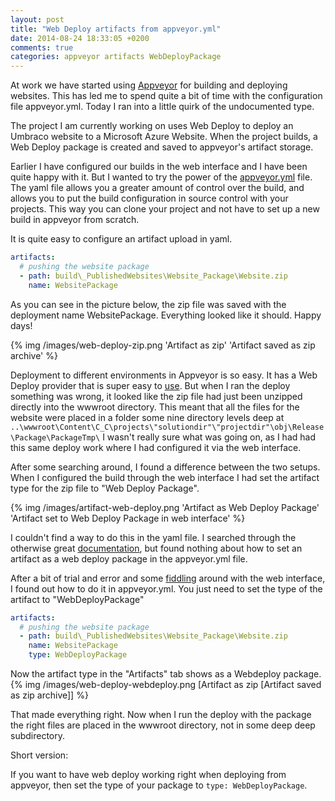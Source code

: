 ```yaml
---
layout: post
title: "Web Deploy artifacts from appveyor.yml"
date: 2014-08-24 18:33:05 +0200
comments: true
categories: appveyor artifacts WebDeployPackage
---
```

At work we have started using [Appveyor](http://appveyor.com) for building and deploying websites.
This has led me to spend quite a bit of time with the configuration file appveyor.yml.
Today I ran into a little quirk of the undocumented type. 

The project I am currently working on uses Web Deploy to deploy an Umbraco website to a Microsoft Azure Website.
When the project builds, a Web Deploy package is created and saved to appveyor's artifact storage. 

Earlier I have configured our builds in the web interface and I have been quite happy with it. 
But I wanted to try the power of the [appveyor.yml](http://www.appveyor.com/docs/appveyor-yml) file.
The yaml file allows you a greater amount of control over the build, and allows you to put the build configuration in source control with your projects.
This way you can clone your project and not have to set up a new build in appveyor from scratch.

It is quite easy to configure an artifact upload in yaml.

``` yaml Upload Web Deploy Package
artifacts:
  # pushing the website package
  - path: build\_PublishedWebsites\Website_Package\Website.zip
    name: WebsitePackage
```

As you can see in the picture below, the zip file was saved with the deployment name WebsitePackage.
Everything looked like it should. Happy days!

{% img /images/web-deploy-zip.png 'Artifact as zip' 'Artifact saved as zip archive' %}

Deployment to different environments  in Appveyor is so easy. 
It has a Web Deploy provider that is super easy to [use](http://www.appveyor.com/docs/deployment/web-deploy).
But when I ran the deploy something was wrong, it looked like the zip file had just been unzipped directly into the wwwroot directory.
This meant that all the files for the website were placed in a folder some nine directory levels deep at 
`..\wwwroot\Content\C_C\projects\"solutiondir"\"projectdir"\obj\Release\Package\PackageTmp\`
I wasn't really sure what was going on, as I had had this same deploy work where I had configured it via the web interface.

After some searching around, I found a difference between the two setups. 
When I configured the build through the web interface I had set the artifact type for the zip file to "Web Deploy Package".

{% img /images/artifact-web-deploy.png 'Artifact as Web Deploy Package' 'Artifact set to Web Deploy Package in web interface' %}

I couldn't find a way to do this in the yaml file. I searched through the otherwise great [documentation](http://www.appveyor.com/docs), 
but found nothing about how to set an artifact as a web deploy package in the appveyor.yml file.

After a bit of trial and error and some [fiddling](http://www.telerik.com/fiddler) around with the web interface, I found out how to do it in appveyor.yml.
You just need to set the type of the artifact to "WebDeployPackage"

``` yaml With type
artifacts:
  # pushing the website package
  - path: build\_PublishedWebsites\Website_Package\Website.zip
    name: WebsitePackage
    type: WebDeployPackage
```

Now the artifact type in the "Artifacts" tab shows as a Webdeploy package.
{% img /images/web-deploy-webdeploy.png [Artifact as zip [Artifact saved as zip archive]] %}

That made everything right. Now when I run the deploy with the package the right files are placed in the wwwroot directory, not in some deep deep subdirectory.

Short version:

If you want to have web deploy working right when deploying from appveyor, then set the type of your package to `type: WebDeployPackage`.